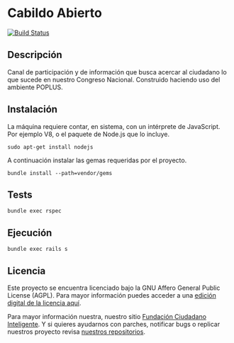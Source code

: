 # Cabildo Abierto

[![Build Status](https://travis-ci.org/ciudadanointeligente/cabildo-abierto.png?branch=master)](https://travis-ci.org/ciudadanointeligente/cabildo-abierto)

## Descripción

Canal de participación y de información que busca acercar al ciudadano lo que sucede en nuestro Congreso Nacional. Construido haciendo uso del ambiente POPLUS.

## Instalación

La máquina requiere contar, en sistema, con un intérprete de JavaScript. Por ejemplo V8, o el paquete de Node.js que lo incluye.

    sudo apt-get install nodejs

A continuación instalar las gemas requeridas por el proyecto.

    bundle install --path=vendor/gems

## Tests

    bundle exec rspec

## Ejecución

    bundle exec rails s

## Licencia

Este proyecto se encuentra licenciado bajo la GNU Affero General Public License (AGPL). Para mayor información puedes acceder a una [edición digital de la licencia aquí](http://www.gnu.org/licenses/agpl-3.0.html).


Para mayor información nuestra, nuestro sitio [Fundación Ciudadano Inteligente](http://www.ciudadanointeligente.org/).
Y si quieres ayudarnos con parches, notificar bugs o replicar nuestros proyecto revisa [nuestros repositorios](https://github.com/ciudadanointeligente/).
